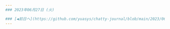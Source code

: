 ```yaml
---
### 2023年06月27日 (火)

### [◀️前日へ](https://github.com/yuasys/chatty-journal/blob/main/2023/06/2023-06-26.md)&emsp;&emsp;&emsp;&emsp;[翌日へ▶️](https://github.com/yuasys/chatty-journal/blob/main/2023/06/2023-06-28.md)
---
```



